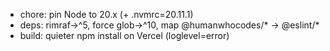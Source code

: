 - chore: pin Node to 20.x (+ .nvmrc=20.11.1)
- deps: rimraf→^5, force glob→^10, map @humanwhocodes/* → @eslint/*
- build: quieter npm install on Vercel (loglevel=error)
